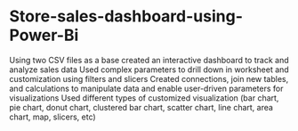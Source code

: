 # Store-sales-dashboard-using-Power-Bi  
Using two CSV files as a base
 created an interactive dashboard to track and analyze sales data
 Used complex parameters to drill down in worksheet and customization using filters and slicers
 Created connections, join new tables, and calculations to manipulate
 data and enable user-driven parameters for visualizations
 Used different types of customized visualization (bar chart, pie chart, donut chart, clustered bar chart, scatter chart, line chart,
 area chart, map, slicers, etc)

